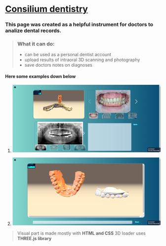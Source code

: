 # [Consilium dentistry](https://Ekaterina-2022.github.io/Consilium__dentistry/)

### This page was created as a helpful instrument for doctors to analize dental records.

> ### What it can do:
>
> -   can be used as a personal dentist account
> -   upload results of intraoral 3D scanning and
>     photography
> -   save doctors notes on diagnoses

#### Here some examples down below

1. ![Page](/assets/images/Colisium_all.png)

2. ![STL](/assets/images/Colisium_stl.png)

> Visual part is made mostly with **HTML and CSS**
> 3D loader uses **THREE.js library**
